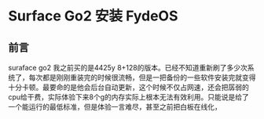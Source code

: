 # Surface Go2 安装 FydeOS
## 前言
suraface go2 我之前买的是4425y 8+128的版本。已经不知道重新刷了多少次系统了，每次都是刚刚重装完的时候很流畅，但是一把备份的一些软件安装完就变得十分卡顿。最要命的是他会后台自动更新，这个时候不仅占网速，还会把孱弱的cpu给干费，实际体验下来8个g的内存实际上根本无法有效利用。只能说是给了一个能运行的最低标准，但是体验一言难尽，甚至之前把白板在线化，
<!--stackedit_data:
eyJoaXN0b3J5IjpbMTAwNDMyODQ1OF19
-->